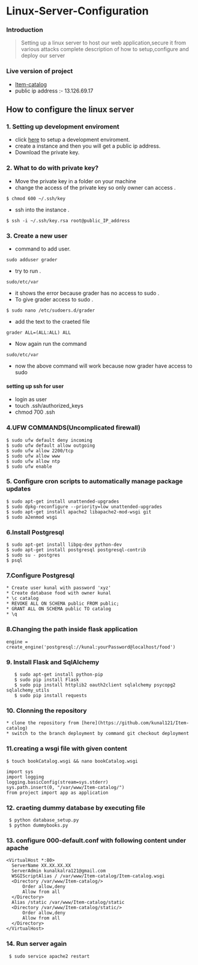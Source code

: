# Linux-Server-Configuration
### Introduction
> Setting up a linux server to host our web application,secure it from various attacks complete description of how to setup,configure and deploy our server
### Live version of project
* [Item-catalog](http://ec2-13-126-69-17.ap-south-1.compute.amazonaws.com/)
* public ip address :- 13.126.69.17
## How to configure the linux server
### 1. Setting up development enviroment
* click [here](https://lightsail.aws.amazon.com) to setup a development enviroment.
* create a instance and then you will get a public ip address.
* Download the private key.
### 2. What to do with private key?
* Move the private key in a folder on your machine
* change the access of the private key so only owner can access .
``` 
$ chmod 600 ~/.ssh/key 
```
* ssh into the instance .
 ```
 $ ssh -i ~/.ssh/key.rsa root@public_IP_address
 ```
 ### 3. Create a new user
 * command to add user.
 ```
 sudo adduser grader 
 ```
 * try to run .
 ```
 sudo/etc/var
 ```
 * it shows the error because grader has no access to sudo .
 * To give grader access to sudo .
 ```
 $ sudo nano /etc/sudoers.d/grader
 ```
 * add the text to the craeted file
 ```
 grader ALL=(ALL:ALL) ALL
 ```
 * Now again run the command 
 ```
 sudo/etc/var
 ```
 * now the above command will work because now grader have access to sudo
 #### setting up ssh for user
 - login as user
 - touch .ssh/authorized_keys
 - chmod 700 .ssh
 ### 4.UFW COMMANDS(Uncomplicated firewall)
 ```
 $ sudo ufw default deny incoming
 $ sudo ufw default allow outgoing
 $ sudo ufw allow 2200/tcp
 $ sudo ufw allow www
 $ sudo ufw allow ntp
 $ sudo ufw enable
 ```
 ### 5. Configure cron scripts to automatically manage package updates
 ```
 $ sudo apt-get install unattended-upgrades
 $ sudo dpkg-reconfigure --priority=low unattended-upgrades
 $ sudo apt-get install apache2 libapache2-mod-wsgi git
 $ sudo a2enmod wsgi 
 ```
 ### 6.Install Postgresql
 ```
 $ sudo apt-get install libpq-dev python-dev
 $ sudo apt-get install postgresql postgresql-contrib
 $ sudo su - postgres
 $ psql
 ```
 ### 7.Configure Postgresql
 ```
 * Create user kunal with password 'xyz'
 * Create database food with owner kunal
 * \c catalog
 * REVOKE ALL ON SCHEMA public FROM public;
 * GRANT ALL ON SCHEMA public TO catalog
 * \q
 ```
 ### 8.Changing the path inside flask application
 ```
 engine = create_engine('postgresql://kunal:yourPassword@localhost/food')
 ```
 ### 9. Install Flask and SqlAlchemy
 ```
    $ sudo apt-get install python-pip
    $ sudo pip install Flask
    $ sudo pip install httplib2 oauth2client sqlalchemy psycopg2 sqlalchemy_utils
    $ sudo pip install requests
 ```
 ### 10. Clonning the repository
 ```
 * clone the repository from [here](https://github.com/kunal121/Item-catalog)
 * switch to the branch deployment by command git checkout deployment
```
### 11.creating a wsgi file with given content
```
$ touch bookCatalog.wsgi && nano bookCatalog.wsgi
```
```
import sys
import logging
logging.basicConfig(stream=sys.stderr)
sys.path.insert(0, "/var/www/Item-catalog/")
from project import app as application
```
### 12. craeting dummy database by executing file
```
 $ python database_setup.py
 $ python dummybooks.py
```
### 13. configure 000-default.conf with following content under apache
```
<VirtualHost *:80>
  ServerName XX.XX.XX.XX
  ServerAdmin kunalkalra121@gmail.com
  WSGIScriptAlias / /var/www/Item-catalog/Item-catalog.wsgi
  <Directory /var/www/Item-catalog/>
      Order allow,deny
      Allow from all
  </Directory>
  Alias /static /var/www/Item-catalog/static
  <Directory /var/www/Item-catalog/static/>
      Order allow,deny
      Allow from all
  </Directory>
</VirtualHost>
```
### 14. Run server again
```
 $ sudo service apache2 restart
```
 
 
